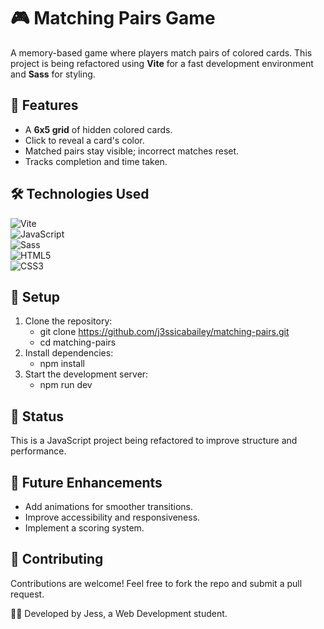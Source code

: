 # 🎮 Matching Pairs Game  

A memory-based game where players match pairs of colored cards. This project is being refactored using **Vite** for a fast development environment and **Sass** for styling.  

## 🚀 Features  
- A **6x5 grid** of hidden colored cards.  
- Click to reveal a card's color.    
- Matched pairs stay visible; incorrect matches reset.  
- Tracks completion and time taken.  

## 🛠️ Technologies Used  
![Vite](https://img.shields.io/badge/Vite-646CFF?logo=vite&logoColor=white&style=for-the-badge)  
![JavaScript](https://img.shields.io/badge/JavaScript-F7DF1E?logo=javascript&logoColor=black&style=for-the-badge)  
![Sass](https://img.shields.io/badge/Sass-CC6699?logo=sass&logoColor=white&style=for-the-badge)  
![HTML5](https://img.shields.io/badge/HTML5-E34F26?logo=html5&logoColor=white&style=for-the-badge)  
![CSS3](https://img.shields.io/badge/CSS3-1572B6?logo=css3&logoColor=white&style=for-the-badge)  

## 📂 Setup  
1. Clone the repository:  
   - git clone https://github.com/j3ssicabailey/matching-pairs.git
   - cd matching-pairs
2. Install dependencies:
    - npm install
3. Start the development server:
    - npm run dev

## 📌 Status
This is a JavaScript project being refactored to improve structure and performance.

## 🎯 Future Enhancements
- Add animations for smoother transitions.
- Improve accessibility and responsiveness.
- Implement a scoring system.

## 🤝 Contributing  
Contributions are welcome! Feel free to fork the repo and submit a pull request.  

👩‍💻 Developed by Jess, a Web Development student.